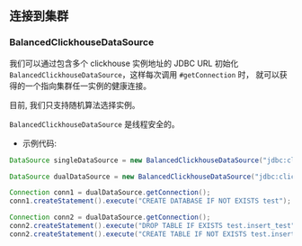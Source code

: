 ## 连接到集群

### BalancedClickhouseDataSource

我们可以通过包含多个 clickhouse 实例地址的 JDBC URL 初始化 `BalancedClickhouseDataSource`，这样每次调用 `#getConnection` 时，
就可以获得的一个指向集群任一实例的健康连接。

目前, 我们只支持随机算法选择实例。

`BalancedClickhouseDataSource` 是线程安全的。

- 示例代码:

```java
DataSource singleDataSource = new BalancedClickhouseDataSource("jdbc:clickhouse://127.0.0.1:9000");

DataSource dualDataSource = new BalancedClickhouseDataSource("jdbc:clickhouse://127.0.0.1:9000,127.0.0.1:9000");

Connection conn1 = dualDataSource.getConnection();
conn1.createStatement().execute("CREATE DATABASE IF NOT EXISTS test");

Connection conn2 = dualDataSource.getConnection();
conn2.createStatement().execute("DROP TABLE IF EXISTS test.insert_test");
conn2.createStatement().execute("CREATE TABLE IF NOT EXISTS test.insert_test (i Int32, s String) ENGINE = TinyLog");
```
